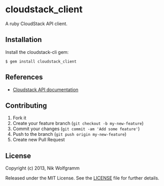 # cloudstack_client

A ruby CloudStack API client.

## Installation

Install the cloudstack-cli gem:

    $ gem install cloudstack_client

## References
-  [Cloudstack API documentation](http://cloudstack.apache.org/docs/api/apidocs-4.2/TOC_Root_Admin.html)

## Contributing

1. Fork it
2. Create your feature branch (`git checkout -b my-new-feature`)
3. Commit your changes (`git commit -am 'Add some feature'`)
4. Push to the branch (`git push origin my-new-feature`)
5. Create new Pull Request

## License

Copyright (c) 2013, Nik Wolfgramm

Released under the MIT License. See the [LICENSE](https://bitbucket.org/swisstxt/cloudstack-cli/raw/master/LICENSE.txt) file for further details.